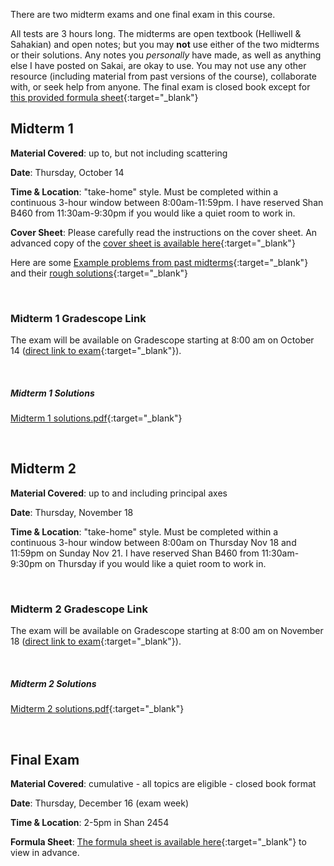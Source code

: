 There are two midterm exams and one final exam in this course.

All tests are 3 hours long. The midterms are open textbook (Helliwell & Sahakian) and open notes; but you may **not** use either of the two midterms or their solutions. Any notes you *personally* have made, as well as anything else I have posted on Sakai, are okay to use. You may not use any other resource (including material from past versions of the course), collaborate with, or seek help from anyone. The final exam is closed book except for [this provided formula sheet](https://drive.google.com/file/d/186tC5NJHW3tp4t793oE1KHtphjsszuuW/view?usp=sharing){:target="_blank"}

## Midterm 1

**Material Covered**: up to, but not including scattering

**Date**: Thursday, October 14

**Time & Location**: "take-home" style. Must be completed within a continuous 3-hour window between 8:00am-11:59pm. I have reserved Shan B460 from 11:30am-9:30pm if you would like a quiet room to work in. 

**Cover Sheet**: Please carefully read the instructions on the cover sheet. An advanced copy of the [cover sheet is available here](https://drive.google.com/file/d/1SgN4EOAzD75dsSCYUcOUlZaNdI_40jm0/view?usp=sharing){:target="_blank"}

Here are some [Example problems from past midterms](https://drive.google.com/file/d/1r5GyVhWo3HsoQM0HoHCCZIiBc8F4aPQn/view?usp=sharing){:target="_blank"} and their [rough solutions](https://drive.google.com/file/d/1QgHmwzb-jzMBQjXXZqCYpiYDzqgm0qKf/view?usp=sharing){:target="_blank"}

<br>

### Midterm 1 Gradescope Link

The exam will be available on Gradescope starting at 8:00 am on October 14 ([direct link to exam](https://www.gradescope.com/courses/282409/assignments/1538072){:target="_blank"}).

<br> 

##### Midterm 1 Solutions
[Midterm 1 solutions.pdf](https://drive.google.com/file/d/1x4wika2eFNZ53453N9RwQSO6DEMuy4tu/view?usp=sharing){:target="_blank"}


<br>

## Midterm 2

**Material Covered**: up to and including principal axes

**Date**: Thursday, November 18

**Time & Location**: "take-home" style. Must be completed within a continuous 3-hour window between 8:00am on Thursday Nov 18 and 11:59pm on Sunday Nov 21. I have reserved Shan B460 from 11:30am-9:30pm on Thursday if you would like a quiet room to work in. 

<br>

### Midterm 2 Gradescope Link

The exam will be available on Gradescope starting at 8:00 am on November 18 ([direct link to exam](https://www.gradescope.com/courses/282409/assignments/1668565){:target="_blank"}).

<br> 

##### Midterm 2 Solutions
[Midterm 2 solutions.pdf](https://drive.google.com/file/d/16jBX-4HCTHHn5vYKjXv50FSeHVYgPHoe/view?usp=sharing){:target="_blank"}


<br>


## Final Exam

**Material Covered**: cumulative - all topics are eligible - closed book format

**Date**: Thursday, December 16 (exam week)

**Time & Location**: 2-5pm in Shan 2454

**Formula Sheet**: [The formula sheet is available here](https://drive.google.com/file/d/186tC5NJHW3tp4t793oE1KHtphjsszuuW/view?usp=sharing){:target="_blank"} to view in advance.  
